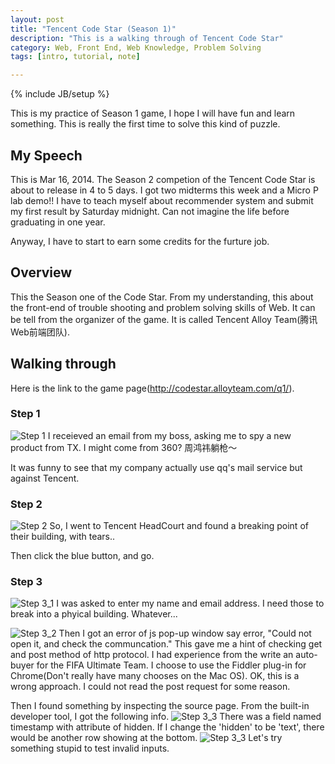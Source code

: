 ```yaml
---
layout: post
title: "Tencent Code Star (Season 1)"
description: "This is a walking through of Tencent Code Star"
category: Web, Front End, Web Knowledge, Problem Solving
tags: [intro, tutorial, note]

---
```

{% include JB/setup %}

This is my practice of Season 1 game, I hope I will have fun and learn something. This is really the first time to solve this kind of puzzle.

## My Speech

This is Mar 16, 2014. The Season 2 competion of the Tencent Code Star is about to release in 4 to 5 days. I got two midterms this week and a Micro P lab demo!! I have to teach myself about recommender system and submit my first result by Saturday midnight. Can not imagine the life before graduating in one year. 

Anyway, I have to start to earn some credits for the furture job.

## Overview

This the Season one of the Code Star. From my understanding, this about the front-end of trouble shooting and problem solving skills of Web. It can be tell from the organizer of the game. It is called Tencent Alloy Team(腾讯Web前端团队).

## Walking through

Here is the link to the game page(http://codestar.alloyteam.com/q1/).

### Step 1

![Step 1]({{site.url}}/assets/2014-03-16-tencent-code-star/ScreenShot2014-03-16at9.14.19PM.png)
I receieved an email from my boss, asking me to spy a new product from TX. I might come from 360? 周鸿祎躺枪～

It was funny to see that my company actually use qq's mail service but against Tencent.

### Step 2

![Step 2]({{site.url}}/assets/2014-03-16-tencent-code-star/ScreenShot2014-03-16at9.27.21PM.png)
So, I went to Tencent HeadCourt and found a breaking point of their building, with tears..

Then click the blue button, and go.

### Step 3
![Step 3_1]({{site.url}}/assets/2014-03-16-tencent-code-star/ScreenShot2014-03-16at9.34.59PM.png)
I was asked to enter my name and email address. I need those to break into a phyical building. Whatever...

![Step 3_2]({{site.url}}/assets/2014-03-16-tencent-code-star/ScreenShot2014-03-16at9.38.09PM.png)
Then I got an error of js pop-up window say error, "Could not open it, and check the communcation." This gave me a hint of checking get and post method of http protocol. I had experience from the write an auto-buyer for the FIFA Ultimate Team. I choose to use the Fiddler plug-in for Chrome(Don't really have many chooses on the Mac OS). OK, this is a wrong approach. I could not read the post request for some reason. 

Then I found something by inspecting the source page. From the built-in developer tool, I got the following info. 
![Step 3_3]({{site.url}}/assets/2014-03-16-tencent-code-star/ScreenShot2014-03-16at9.53.07PM.png)
There was a field named timestamp with attribute of hidden. If I change the 'hidden' to be 'text', there would be another row showing at the bottom.
![Step 3_3]({{site.url}}/assets/2014-03-16-tencent-code-star/ScreenShot2014-03-16at10.06.31PM.png)
Let's try something stupid to test invalid inputs.


